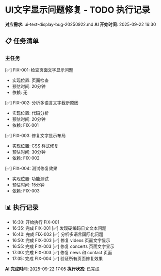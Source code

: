 # UI文字显示问题修复 - TODO 执行记录

**对应需求**: ui-text-display-bug-20250922.md
**AI 开始时间**: 2025-09-22 16:30

## 📋 任务清单

### 主任务
[✅] FIX-001: 检查页面文字显示问题
- 实现位置: 页面检查
- 预估时间: 20分钟
- 依赖: 无

[✅] FIX-002: 分析多语言文字截断原因
- 实现位置: 代码分析
- 预估时间: 20分钟
- 依赖: FIX-001

[✅] FIX-003: 修复文字显示布局
- 实现位置: CSS 样式修复
- 预估时间: 30分钟
- 依赖: FIX-002

[✅] FIX-004: 测试修复效果
- 实现位置: 功能测试
- 预估时间: 15分钟
- 依赖: FIX-003

## 📊 执行记录
- 16:30: 开始执行 FIX-001
- 16:35: 完成 FIX-001 [✅] 发现硬编码日文文本问题
- 16:40: 完成 FIX-002 [✅] 分析多语言国际化问题
- 16:50: 完成 FIX-003 [✅] 修复 videos 页面文字显示
- 16:55: 完成 FIX-003 [✅] 修复 concerts 页面文字显示
- 17:00: 完成 FIX-003 [✅] 修复 news 和 contact 页面
- 17:05: 完成 FIX-004 [✅] 验证所有页面修复效果

**AI 完成时间**: 2025-09-22 17:05
**执行状态**: 已完成